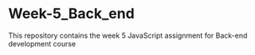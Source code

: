 # Week-5_Back_end
This repository contains the week 5 JavaScript assignment for Back-end development course

